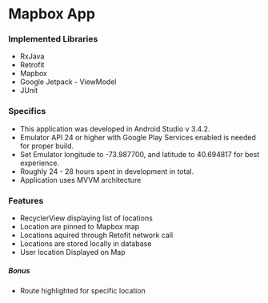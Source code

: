 # Mapbox App
### Implemented Libraries 
* RxJava
* Retrofit
* Mapbox
* Google Jetpack - ViewModel
* JUnit


### Specifics 
- This application was developed in Android Studio v 3.4.2.
- Emulator API 24 or higher with Google Play Services enabled is needed for proper build.
- Set Emulator longitude to -73.987700, and latitude to 40.694817 for best experience.
- Roughly 24 - 28 hours spent in development in total.
- Application uses MVVM architecture 

### Features
- RecyclerView displaying list of locations
- Location are pinned to Mapbox map
- Locations aquired through Retofit network call
- Locations are stored locally in database
- User location Displayed on Map
##### Bonus
- Route highlighted for specific location
